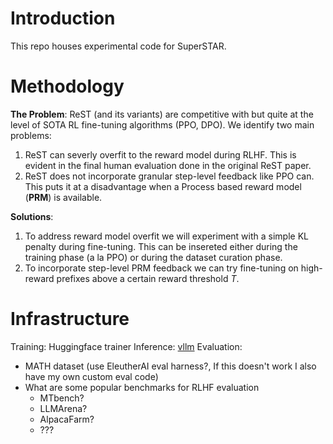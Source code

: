 # Introduction

This repo houses experimental code for SuperSTAR.

# Methodology

**The Problem**: ReST (and its variants) are competitive with but quite at the level of SOTA RL fine-tuning algorithms (PPO, DPO). We identify two main problems:
1. ReST can severly overfit to the reward model during RLHF. This is evident in the final human evaluation done in the original ReST paper.
2. ReST does not incorporate granular step-level feedback like PPO can. This puts it at a disadvantage when a Process based reward model (**PRM**) is available.

**Solutions**:
1. To address reward model overfit we will experiment with a simple KL penalty during fine-tuning. This can be insereted either during the training phase (a la PPO) or during the dataset curation phase.
2. To incorporate step-level PRM feedback we can try fine-tuning on high-reward prefixes above a certain reward threshold *T*.

# Infrastructure

Training: Huggingface trainer
Inference: [vllm](https://github.com/vllm-project/vllm)
Evaluation: 
- MATH dataset (use EleutherAI eval harness?, If this doesn't work I also have my own custom eval code)
- What are some popular benchmarks for RLHF evaluation
  - MTbench?
  - LLMArena?
  - AlpacaFarm?
  - ???

